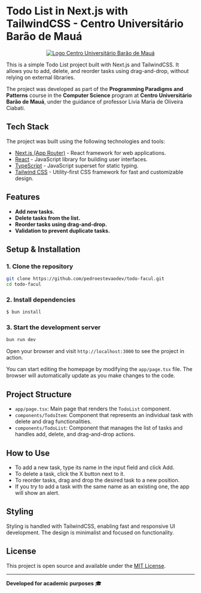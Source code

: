 # Todo List in Next.js with TailwindCSS - Centro Universitário Barão de Mauá

<p style="text-align: center;">
    <a href="https://www.baraodemaua.br">
        <img src="https://res.cloudinary.com/dge3g9rcw/image/upload/v1739232898/github/mto1tierlcwn8pq4fh8r.webp" alt="Logo Centro Universitário Barão de Mauá" />
    </a>
</p>

This is a simple Todo List project built with Next.js and TailwindCSS. It allows you to add, delete, and reorder tasks using drag-and-drop, without relying on external libraries.

The project was developed as part of the **Programming Paradigms and Patterns** course in the **Computer Science** program at **Centro Universitário Barão de Mauá**, under the guidance of professor Livia Maria de Oliveira Ciabati.

## Tech Stack

The project was built using the following technologies and tools:

- [Next.js (App Router)](https://nextjs.org/) - React framework for web applications.
- [React](https://react.dev/) - JavaScript library for building user interfaces.
- [TypeScript](https://www.typescriptlang.org/) - JavaScript superset for static typing.
- [Tailwind CSS](https://tailwindcss.com/) - Utility-first CSS framework for fast and customizable design.

## Features

- **Add new tasks.**
- **Delete tasks from the list.**
- **Reorder tasks using drag-and-drop.**
- **Validation to prevent duplicate tasks.**

## Setup & Installation

### 1. Clone the repository

```bash
git clone https://github.com/pedroestevaodev/todo-facul.git
cd todo-facul
```

### 2. Install dependencies

```bash
$ bun install
```

### 3. Start the development server

```bash
bun run dev
```

Open your browser and visit `http://localhost:3000` to see the project in action.

You can start editing the homepage by modifying the `app/page.tsx` file. The browser will automatically update as you make changes to the code.

## Project Structure

- `app/page.tsx`: Main page that renders the `TodoList` component.
- `components/TodoItem`: Component that represents an individual task with delete and drag functionalities.
- `components/TodoList`: Component that manages the list of tasks and handles add, delete, and drag-and-drop actions.

## How to Use

- To add a new task, type its name in the input field and click Add.
- To delete a task, click the X button next to it.
- To reorder tasks, drag and drop the desired task to a new position.
- If you try to add a task with the same name as an existing one, the app will show an alert.

## Styling

Styling is handled with TailwindCSS, enabling fast and responsive UI development. The design is minimalist and focused on functionality.

## License

This project is open source and available under the [MIT License](https://mit-license.org/).  

---

**Developed for academic purposes** 🎓
